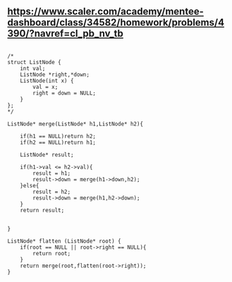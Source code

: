 ## https://www.scaler.com/academy/mentee-dashboard/class/34582/homework/problems/4390/?navref=cl_pb_nv_tb


```

/*
struct ListNode {
    int val;
    ListNode *right,*down;
    ListNode(int x) {
        val = x;
        right = down = NULL;
    }
};
*/

ListNode* merge(ListNode* h1,ListNode* h2){
    
    if(h1 == NULL)return h2;
    if(h2 == NULL)return h1;

    ListNode* result;

    if(h1->val <= h2->val){
        result = h1;
        result->down = merge(h1->down,h2);
    }else{
        result = h2;
        result->down = merge(h1,h2->down);
    }
    return result;


}

ListNode* flatten (ListNode* root) {
    if(root == NULL || root->right == NULL){
        return root;
    }
    return merge(root,flatten(root->right));
}



```
